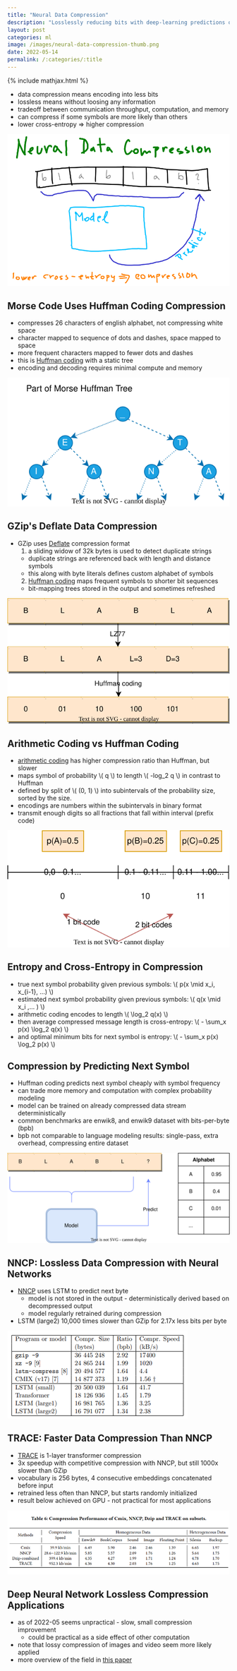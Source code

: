 ```yaml
---
title: "Neural Data Compression"
description: "Losslessly reducing bits with deep-learning predictions of NNCP and TRACE models."
layout: post
categories: ml
image: /images/neural-data-compression-thumb.png
date: 2022-05-14
permalink: /:categories/:title
---
```


{% include mathjax.html %}


- data compression means encoding into less bits
- lossless means without loosing any information
- tradeoff between communication throughput, computation, and memory
- can compress if some symbols are more likely than others 
- lower cross-entropy => higher compression

![neural data compression](/images/neural-data-compression-thumb.png)


## Morse Code Uses Huffman Coding Compression
- compresses 26 characters of english alphabet, not compressing white space
- character mapped to sequence of dots and dashes, space mapped to space
- more frequent characters mapped to fewer dots and dashes
- this is [Huffman coding](https://www.ic.tu-berlin.de/fileadmin/fg121/Source-Coding_WS12/selected-readings/10_04051119.pdf) with a static tree
- encoding and decoding requires minimal compute and memory

![A part of Morse Huffman tree](/images/morse-huffman-tree.drawio.svg)


## GZip's Deflate Data Compression
- GZip uses [Deflate](https://datatracker.ietf.org/doc/html/rfc1951) compression format
  1. a sliding widow of 32k bytes is used to detect duplicate strings
    - duplicate strings are referenced back with length and distance symbols
    - this along with byte literals defines custom alphabet of symbols
  2. [Huffman coding](https://www.ic.tu-berlin.de/fileadmin/fg121/Source-Coding_WS12/selected-readings/10_04051119.pdf) maps frequent symbols to shorter bit sequences
    - bit-mapping trees stored in the output and sometimes refreshed

![Deflate algorithm illustration with LZ77 and Huffman coding](/images/deflate-algorithm-operation.drawio.svg) 


## Arithmetic Coding vs Huffman Coding
- [arithmetic coding](https://www.ic.tu-berlin.de/fileadmin/fg121/Source-Coding_WS12/selected-readings/Rissanen__1976.pdf) has higher compression ratio than Huffman, but slower
- maps symbol of probability \\( q \\) to length \\( -log_2 q \\) in contrast to Huffman
- defined by split of \\( (0, 1) \\) into subintervals of the probability size, sorted by the size.
- encodings are numbers within the subintervals in binary format
- transmit enough digits so all fractions that fall within interval (prefix code)

![aritmetic coding interval visualization](/images/aritmetic-coding-intervals-visualization.drawio.svg)
 

## Entropy and Cross-Entropy in Compression
- true next symbol probability given previous symbols: \\( p(x \mid x_i, x_{i-1}, ...) \\)
- estimated next symbol probability given previous symbols: \\( q(x \mid x_i ,... ) \\)
- arithmetic coding encodes to length \\( \log_2 q(x) \\)
- then average compressed message length is cross-entropy: \\( - \sum_x p(x) \log_2 q(x) \\)
- and optimal minimum bits for next symbol is entropy: \\( - \sum_x p(x) \log_2 p(x) \\)


## Compression by Predicting Next Symbol
- Huffman coding predicts next symbol cheaply with symbol frequency
- can trade more memory and computation with complex probability modeling
- model can be trained on already compressed data stream deterministically
- common benchmarks are enwik8, and enwik9 dataset with bits-per-byte (bpb)
- bpb not comparable to language modeling results: single-pass, extra overhead, compressing entire dataset

![model predicting the next symbol from alphabet](/images/character-prediction-blabla.drawio.svg)


## NNCP: Lossless Data Compression with Neural Networks
- [NNCP](https://bellard.org/nncp/nncp.pdf) uses LSTM to predict next byte
  - model is not stored in the output - deterministically derived based on decompressed output
  - model regularly retrained during compression
- LSTM (large2) 10,000 times slower than GZip for 2.17x less bits per byte

![NNCP result](/images/nncp-enwik8-results.png)


## TRACE: Faster Data Compression Than NNCP
- [TRACE](https://dl.acm.org/doi/pdf/10.1145/3485447.3511987) is 1-layer transformer compression
- 3x speedup with competitive compression with NNCP, but still 1000x slower than GZip
- vocabulary is 256 bytes, 4 consecutive embeddings concatenated before input
- retrained less often than NNCP, but starts randomly initialized
- result below achieved on GPU - not practical for most applications 

![TRACE NNCP compression performance](/images/trace-nncp-compression-ratio-and-speed-comparison.png)


## Deep Neural Network Lossless Compression Applications
- as of 2022-05 seems unpractical - slow, small compression improvement 
  - could be practical as a side effect of other computation
- note that lossy compression of images and video seem more likely applied
- more overview of the field in [this paper](https://arxiv.org/pdf/2202.06533.pdf)

